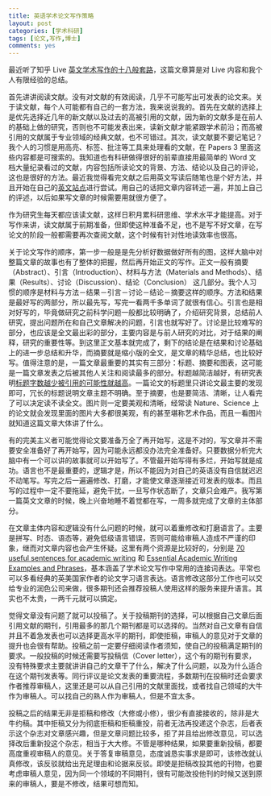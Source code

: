 ```yaml
---
title: 英语学术论文写作策略
layout: post
categories: [学术科研]
tags: [论文,写作,博士]
comments: yes
---
```


最近听了知乎 Live [英文学术写作的十八般套路](https://www.zhihu.com/lives/763742519488958464)，这篇文章算是对 Live 内容和我个人有限经验的总结。

首先讲讲阅读文献。没有对文献的有效阅读，几乎不可能写出可发表的论文来。关于读文献，每个人可能都有自己的一套方法，我来说说我的。首先在文献的选择上是优先选择近几年的新文献以及过去的高被引用的文献，因为新的文献多是在前人的基础上做的研究，否则也不可能发表出来，读新文献才能紧跟学术前沿；而高被引用的文献属于专业领域的经典文献，也不可错过。其次，读文献要不要记笔记？我个人的习惯是用高亮、标签、批注等工具来处理看的文献，在 Papers 3 里面这些内容都是可搜索的。我知道也有科研做得很好的前辈直接用最简单的 Word 文档大量纪录看过的文献，内容包括所读论文的背景、方法、结论以及自己的评论，这也是很好的方法。最近我觉得看完文献之后用英文写读后随笔也是个好方法，并且开始在自己的[英文站点](http://songchunlin.net/en/)进行尝试。用自己的话把文章内容转述一遍，并加上自己的评述，以后如果写文章的时候需要用就很方便了。

作为研究生每天都应该读文献，这样日积月累科研思维、学术水平才能提高。对于写作来讲，读文献属于前期准备，但即使这种准备不足，也不是写不好文章，在写论文的阶段一般都需要再次查阅文献，这个时候有针对性地读效率也很高。

关于论文写作的顺序，第一步一般是是先分析好数据做好所有的图，这样大脑中对整篇文章的故事也有了整体的把握，然后再开始正文的写作。正文一般有摘要（Abstract）、引言（Introduction）、材料与方法（Materials and Methods）、结果（Results）、讨论（Discussion）、结论（Conclusion） 这几部分。我个人习惯的顺序是材料与方法－结果－引言－讨论－结论－摘要这样的顺序。方法和结果是最好写的两部分，所以最先写，写完一看两千多单词了就很有信心。引言也是相对好写的，毕竟做研究之前科学问题一般都比较明确了，介绍研究背景，总结前人研究，提出问题所在和自己文章解决的问题，引言也就写好了。讨论是比较难写的部分，也应该是全文最出彩的部分，主要内容是与前人研究的对比，对于结果的阐释，研究的重要性等。到这里正文基本就完成了，剩下的结论是在结果和讨论基础上的进一步总结和升华，而摘要就是缩小版的全文，是文章的精华总结，也比较好写。值得注意的是，一篇文章最重要的其实有三部分：标题、摘要和图表，这可能是一篇文章发表之后被其他人关注和阅读最多的部分。标题越简洁越好，有研究表明[标题字数越少被引用的可能性就越高](http://rsos.royalsocietypublishing.org/content/2/8/150266)。一篇论文的标题里只讲论文最主要的发现即可，冗长的标题说明文章主题不明确。至于摘要，也是要简洁、清晰，让人看完了可以决定读不读全文。图片则一定要美观和清晰，经常读 Nature、Science 上的论文就会发现里面的图片大多都很美观，有的甚至堪称艺术作品，而且一看图片就知道这篇文章大体讲了什么。

有的完美主义者可能觉得论文要准备万全了再开始写，这是不对的，写文章并不需要安全准备好了再开始写，因为可能永远都没办法完全准备好。只要数据分析完大脑中有一个可以讲的故事就可以开始写了。不管最开始写得有多烂，开始写就是成功。语言也不是最重要的，逻辑才是，所以不能因为对自己的英语没有自信就迟迟不动笔写。写完之后一遍遍修改、打磨，才能使文章逐渐接近可发表的版本。而且写的过程中一定不要拖延，避免干扰，一旦写作状态断了，文章只会难产。我写第一篇英文文章的时候，晚上兴奋地睡不着觉都在写，一周多就完成了文章的主体部分。

在文章主体内容和逻辑没有什么问题的时候，就可以着重修改和打磨语言了。主要是拼写、时态、语态等，避免低级语言错误，否则可能给审稿人造成不严谨的印象，继而对文章内容也会产生怀疑。这里有两个资源是比较好的，分别是 [70 useful sentences for academic writing](http://www.luizotaviobarros.com/2013/04/academic-writing-useful-expressions.html) 和 [Essential Academic Writing Examples and Phrases](http://www.myenglishteacher.eu/blog/academic-writing-examples-and-phrases)，基本涵盖了学术论文写作中常用的连接词表达。平常也可以多看经典的英美国家作者的论文学习语言表达。语言修改这部分工作也可以交给专业的润色公司来做，很多期刊还会推荐投稿人使用这样的服务来提升语言。其实也不太贵，一两千元就可以搞定。

觉得文章没有问题了就可以投稿了。关于投稿期刊的选择，可以根据自己文章后面引用文献的期刊，引用最多的那几个期刊都是可以选择的。当然对自己文章有自信并且不着急发表也可以选择更高水平的期刊，即使拒稿，审稿人的意见对于文章的提升也会很有帮助。投稿之前一定要仔细阅读作者须知，使自己的投稿满足期刊的要求。一般投稿的时候还需要写投稿信（Cover letter），这个有的期刊有要求，没有特殊要求主要就讲讲自己的文章干了什么，解决了什么问题，以及为什么适合在这个期刊发表等。同行评议是论文发表的重要流程，多数期刊在投稿时还会要求作者推荐审稿人，这里还是可以从自己引用的文献里面找，或者找自己领域的大牛作为审稿人。可以找自己的熟人作为审稿人，但是不宜太多。

投稿之后的结果无非是拒稿和修改（大修或小修），很少有直接接收的，除非是大牛约稿。其中拒稿又分为彻底拒稿和拒稿重投，前者无法再投递这个杂志，后者表示这个杂志对文章感兴趣，但是文章问题比较多，拒了并且给出修改意见，可以选择改后重新投这个杂志，相当于大大修。不管是哪种结果，如果要重新投稿，都要高度重视审稿人的意见。关于答复审稿意见，态度诚恳实事求是即可，该修改就认真修改，该反驳就给出充足理由和论据来反驳。即使是拒稿改投其他的刊物，也要考虑审稿人意见，因为同一个领域的不同期刊，很有可能改投他刊的时候又送到原来的审稿人，要是不修改，结果可想而知。

